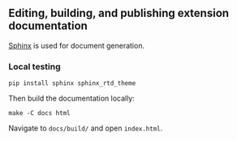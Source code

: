 ## Editing, building, and publishing extension documentation


[Sphinx](https://www.sphinx-doc.org/en/master/index.html#) is used for document generation.

### Local testing

```
pip install sphinx sphinx_rtd_theme
```

Then build the documentation locally:

```
make -C docs html
```

Navigate to `docs/build/` and open `index.html`.
